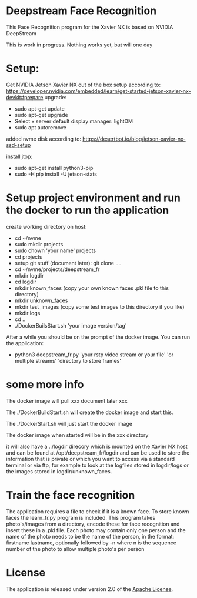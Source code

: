# Deepstream Face Recognition
This Face Recognition program for the Xavier NX is based on NVIDIA DeepStream

This is work in progress. Nothing works yet, but will one day

# Setup:
Get NVIDIA Jetson Xavier NX out of the box
setup according to: https://developer.nvidia.com/embedded/learn/get-started-jetson-xavier-nx-devkit#prepare
upgrade:
- sudo apt-get update
- sudo apt-get upgrade
- Select x server default display manager: lightDM
- sudo apt autoremove

added nvme disk according to: https://desertbot.io/blog/jetson-xavier-nx-ssd-setup

install jtop:
- sudo apt-get install python3-pip
- sudo -H pip install -U jetson-stats

# Setup project environment and run the docker to run the application
create working directory on host:
- cd ~/nvme
- sudo mkdir projects
- sudo chown 'your name' projects
- cd projects
- setup git stuff (document later): git clone ....
- cd ~/nvme/projects/deepstream_fr
- mkdir logdir
- cd logdir
- mkdir known_faces
(copy your own known faces .pkl file to this directory)
- mkdir unknown_faces
- mkdir test_images
(copy some test images to this directory if you like)
- mkdir logs
- cd ..
- ./DockerBuilsStart.sh 'your image version/tag'

After a while you should be on the prompt of the docker image. You can run the application: 
- python3 deepstream_fr.py 'your rstp video stream or your file' 'or multiple streams' 'directory to store frames'

# some more info
The docker image will pull xxx document later xxx

The ./DockerBuildStart.sh will create the docker image and start this.

The ./DockerStart.sh will just start the docker image

The docker image when started will be in the xxx directory

it will also have a ../logdir direcory which is mounted on the Xavier NX host and can be found at /opt/deepstream_fr/logdir and can be used to store the information that is private or which you want to access via a standard terminal or via ftp, for example to look at the logfiles stored in logdir/logs or the images stored in logdir/unknown_faces.

# Train the face recognition
The application requires a file to check if it is a known face. To store known faces the learn_fr.py program is included. This program takes photo's/images from a directory, encode these for face recognition and insert these in a .pkl file. Each photo may contain only one person and the name of the photo needs to be the name of the person, in the format: firstname lastname, optionally followed by -n where n is the sequence number of the photo to allow multiple photo's per person

# License
The application is released under version 2.0 of the [Apache License](https://www.apache.org/licenses/LICENSE-2.0).
